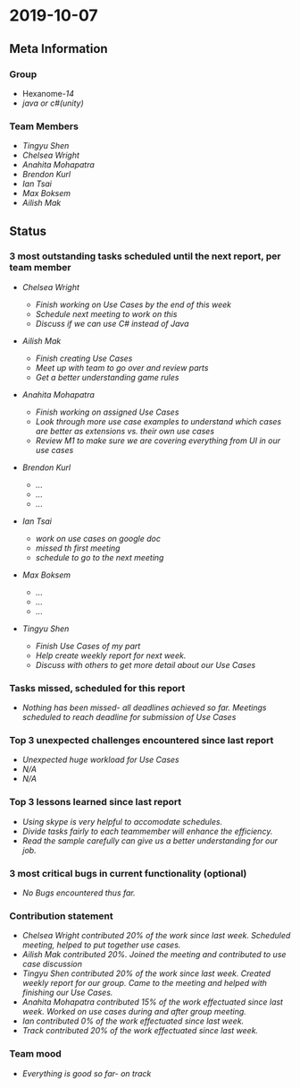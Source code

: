 # 2019-10-07

## Meta Information

### Group

 * Hexanome-*14*
 * *java or c#(unity)*

### Team Members

 * *Tingyu Shen*
 * *Chelsea Wright*
 * *Anahita Mohapatra*
 * *Brendon Kurl*
 * *Ian Tsai*
 * *Max Boksem*
 * *Ailish Mak*

## Status

### 3 most outstanding tasks scheduled until the next report, per team member

 * *Chelsea Wright*
   * *Finish working on Use Cases by the end of this week*
   * *Schedule next meeting to work on this*
   * *Discuss if we can use C# instead of Java*
   
   
 * *Ailish Mak*
   * *Finish creating Use Cases*
   * *Meet up with team to go over and review parts*
   * *Get a better understanding game rules*
 
 
 * *Anahita Mohapatra*
   * *Finish working on assigned Use Cases*
   * *Look through more use case examples to understand which cases are better as extensions vs. their own use cases*
   * *Review M1 to make sure we are covering everything from UI in our use cases*

 
 * *Brendon Kurl*
   * *...*
   * *...*
   * *...*
 
 
 * *Ian Tsai*
   * *work on use cases on google doc*
   * *missed th first meeting*
   * *schedule to go to the next meeting*


 * *Max Boksem*
   * *...*
   * *...*
   * *...*
 
 
 * *Tingyu Shen*
   * *Finish Use Cases of my part*
   * *Help create weekly report for next week.*
   * *Discuss with others to get more detail about our Use Cases*



### Tasks missed, scheduled for this report

 * *Nothing has been missed- all deadlines achieved so far. Meetings scheduled to reach deadline for submission of Use Cases*

### Top 3 unexpected challenges encountered since last report

 * *Unexpected huge workload for Use Cases*
 * *N/A*
 * *N/A*
 

### Top 3 lessons learned since last report

 * *Using skype is very helpful to accomodate schedules.*
 * *Divide tasks fairly to each teammember will enhance the efficiency.*
 * *Read the sample carefully can give us a better understanding for our job.*

### 3 most critical bugs in current functionality (optional)

 * *No Bugs encountered thus far.*

### Contribution statement

 * *Chelsea Wright contributed 20% of the work since last week. Scheduled meeting, helped to put together use cases.*
 * *Ailish Mak contributed 20%. Joined the meeting and contributed to use case discussion*
 * *Tingyu Shen contributed 20% of the work since last week. Created weekly report for our group. Came to the meeting and helped with finishing our Use Cases.*
 * *Anahita Mohapatra contributed 15% of the work effectuated since last week. Worked on use cases during and after group meeting.*
 * *Ian contributed 0% of the work effectuated since last week.*
 * *Track contributed 20% of the work effectuated since last week.*

### Team mood

 * *Everything is good so far- on track*
